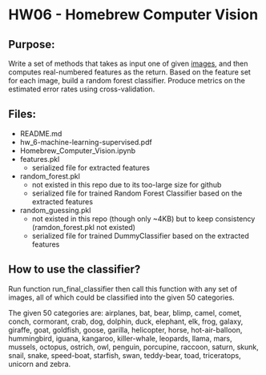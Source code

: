 # HW06 - Homebrew Computer Vision

## Purpose:
Write a set of methods that takes as input one of given [images](https://www.dropbox.com/s/cst9awcjpp08k33/50_categories.tar.gz), and then computes real-numbered features as the return. Based on the feature set for each image, build a random forest classifier. Produce metrics on the estimated error rates using cross-validation. 

## Files:
* README.md
* hw_6-machine-learning-supervised.pdf
* Homebrew_Computer_Vision.ipynb
* features.pkl
  - serialized file for extracted features
* random_forest.pkl
  - not existed in this repo due to its too-large size for github
  - serialized file for trained Random Forest Classifier based on the extracted features
* random_guessing.pkl
  - not existed in this repo (though only ~4KB) but to keep consistency (ramdon_forest.pkl not existed)
  - serialized file for trained DummyClassifier based on the extracted features

## How to use the classifier?
Run function run_final_classifier then call this function with any set of images, all of which could be classified into the given 50 categories.

The given 50 categories are: airplanes, bat, bear, blimp, camel, comet, conch, cormorant, crab, dog, dolphin, duck, elephant, elk, frog, galaxy, giraffe, goat, goldfish, goose, garilla, helicopter, horse, hot-air-balloon, hummingbird, iguana, kangaroo, killer-whale, leopards, llama, mars, mussels, octopus, ostrich, owl, penguin, porcupine, raccoon, saturn, skunk, snail, snake, speed-boat, starfish, swan, teddy-bear, toad, triceratops, unicorn and zebra.